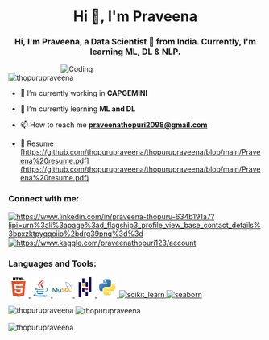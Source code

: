 <h1 align="center">Hi 👋, I'm Praveena</h1>
<h3 align="center">Hi, I'm Praveena, a Data Scientist 🚀 from India. Currently, I'm learning ML, DL & NLP.</h3>
<img align="right" alt="Coding" width="400" src="https://miro.medium.com/v2/resize:fit:1400/1*qdAW1TjCN57h1lbuuzvchg.gif">
<p align="left"> <img src="https://komarev.com/ghpvc/?username=thopurupraveena&label=Profile%20views&color=0e75b6&style=flat" alt="thopurupraveena" /> </p>

- 🔭 I’m currently working in **CAPGEMINI**

- 🌱 I’m currently learning **ML and DL**

- 📫 How to reach me **praveenathopuri2098@gmail.com**

- 📄 Resume [https://github.com/thopurupraveena/thopurupraveena/blob/main/Praveena%20resume.pdf](https://github.com/thopurupraveena/thopurupraveena/blob/main/Praveena%20resume.pdf)

<h3 align="left">Connect with me:</h3>
<p align="left">
<a href="https://linkedin.com/in/https://www.linkedin.com/in/praveena-thopuru-634b191a7?lipi=urn%3ali%3apage%3ad_flagship3_profile_view_base_contact_details%3bpxzktpyqqoiio%2bdrg39pnq%3d%3d" target="blank"><img align="center" src="https://raw.githubusercontent.com/rahuldkjain/github-profile-readme-generator/master/src/images/icons/Social/linked-in-alt.svg" alt="https://www.linkedin.com/in/praveena-thopuru-634b191a7?lipi=urn%3ali%3apage%3ad_flagship3_profile_view_base_contact_details%3bpxzktpyqqoiio%2bdrg39pnq%3d%3d" height="30" width="40" /></a>
<a href="https://kaggle.com/https://www.kaggle.com/praveenathopuri123/account" target="blank"><img align="center" src="https://raw.githubusercontent.com/rahuldkjain/github-profile-readme-generator/master/src/images/icons/Social/kaggle.svg" alt="https://www.kaggle.com/praveenathopuri123/account" height="30" width="40" /></a>
</p>

<h3 align="left">Languages and Tools:</h3>
<p align="left"> <a href="https://www.w3.org/html/" target="_blank" rel="noreferrer"> <img src="https://raw.githubusercontent.com/devicons/devicon/master/icons/html5/html5-original-wordmark.svg" alt="html5" width="40" height="40"/> </a> <a href="https://www.java.com" target="_blank" rel="noreferrer"> <img src="https://raw.githubusercontent.com/devicons/devicon/master/icons/java/java-original.svg" alt="java" width="40" height="40"/> </a> <a href="https://www.mysql.com/" target="_blank" rel="noreferrer"> <img src="https://raw.githubusercontent.com/devicons/devicon/master/icons/mysql/mysql-original-wordmark.svg" alt="mysql" width="40" height="40"/> </a> <a href="https://pandas.pydata.org/" target="_blank" rel="noreferrer"> <img src="https://raw.githubusercontent.com/devicons/devicon/2ae2a900d2f041da66e950e4d48052658d850630/icons/pandas/pandas-original.svg" alt="pandas" width="40" height="40"/> </a> <a href="https://www.python.org" target="_blank" rel="noreferrer"> <img src="https://raw.githubusercontent.com/devicons/devicon/master/icons/python/python-original.svg" alt="python" width="40" height="40"/> </a> <a href="https://scikit-learn.org/" target="_blank" rel="noreferrer"> <img src="https://upload.wikimedia.org/wikipedia/commons/0/05/Scikit_learn_logo_small.svg" alt="scikit_learn" width="40" height="40"/> </a> <a href="https://seaborn.pydata.org/" target="_blank" rel="noreferrer"> <img src="https://seaborn.pydata.org/_images/logo-mark-lightbg.svg" alt="seaborn" width="40" height="40"/> </a> </p>

<p><img align="left" src="https://github-readme-stats.vercel.app/api/top-langs?username=thopurupraveena&show_icons=true&locale=en&layout=compact" alt="thopurupraveena" /></p>

<p>&nbsp;<img align="center" src="https://github-readme-stats.vercel.app/api?username=thopurupraveena&show_icons=true&locale=en" alt="thopurupraveena" /></p>

<p><img align="center" src="https://github-readme-streak-stats.herokuapp.com/?user=thopurupraveena&" alt="thopurupraveena" /></p>
